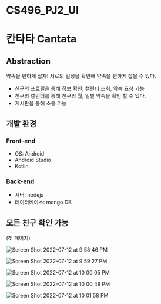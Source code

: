 # CS496_PJ2_UI

# 칸타타 Cantata
## Abstraction
약속을 편하게 잡자!
서로의 일정을 확인해 약속을 편하게 잡을 수 있다.
- 친구의 프로필을 통해 정보 확인, 캘린더 조회, 약속 요청 가능
- 친구의 캘린더를 통해 친구의 월, 일별 약속을 확인 할 수 있다.
- 게시판을 통해 소통 가능
## 개발 환경
### Front-end
- OS: Android
- Android Studio
- Kotlin
### Back-end
- 서버: nodejs
- 데이터베이스: mongo DB
## 모든 친구 확인 가능
 (첫 페이지)
 
![Screen Shot 2022-07-12 at 9 58 46 PM](https://user-images.githubusercontent.com/60650372/178495626-2f428371-14df-40d6-a093-29c5b2d0e771.png)

![Screen Shot 2022-07-12 at 9 59 27 PM](https://user-images.githubusercontent.com/60650372/178496236-27ed42e1-d607-45e1-907c-a722892f905b.png)

![Screen Shot 2022-07-12 at 10 00 05 PM](https://user-images.githubusercontent.com/60650372/178496248-c2a3096f-951f-4206-b130-8842167bde8d.png)

![Screen Shot 2022-07-12 at 10 00 49 PM](https://user-images.githubusercontent.com/60650372/178496259-805b1c30-ed47-4e99-b04e-d27d6dd98537.png)

![Screen Shot 2022-07-12 at 10 01 58 PM](https://user-images.githubusercontent.com/60650372/178496267-e80b2c43-e8dd-42c3-a391-cf063ab7256b.png)
